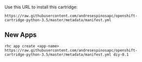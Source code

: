 Use this URL to install this cartridge:

    https://raw.githubusercontent.com/andresespinosapc/openshift-cartridge-python-3.5/master/metadata/manifest.yml


## New Apps

```
rhc app create <app-name> https://raw.githubusercontent.com/andresespinosapc/openshift-cartridge-python-3.5/master/metadata/manifest.yml diy-0.1
```

